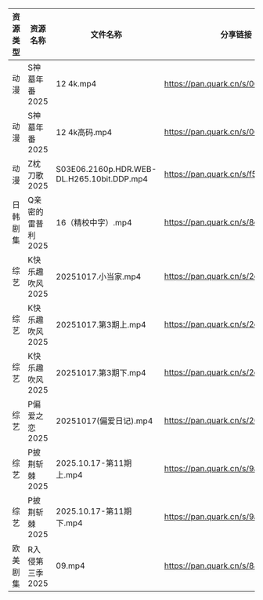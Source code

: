 | 资源类型 | 资源名称        | 文件名称                                       | 分享链接                                | 更新时间                |
| ---- | ----------- | ------------------------------------------ | ----------------------------------- | ------------------- |
| 动漫   | S神墓年番2025   | 12 4k.mp4                                  | https://pan.quark.cn/s/06bfa06b8b35 | 2025-10-17 12:25:14 |
| 动漫   | S神墓年番2025   | 12 4k高码.mp4                                | https://pan.quark.cn/s/06bfa06b8b35 | 2025-10-17 12:25:09 |
| 动漫   | Z枕刀歌2025    | S03E06.2160p.HDR.WEB-DL.H265.10bit.DDP.mp4 | https://pan.quark.cn/s/f52a0f306f79 | 2025-10-17 12:28:33 |
| 日韩剧集 | Q亲密的雷普利2025 | 16（精校中字）.mp4                               | https://pan.quark.cn/s/8cb9fd7634af | 2025-10-17 12:24:00 |
| 综艺   | K快乐趣吹风2025  | 20251017.小当家.mp4                           | https://pan.quark.cn/s/2e73ee655d53 | 2025-10-17 12:31:19 |
| 综艺   | K快乐趣吹风2025  | 20251017.第3期上.mp4                          | https://pan.quark.cn/s/2e73ee655d53 | 2025-10-17 12:31:16 |
| 综艺   | K快乐趣吹风2025  | 20251017.第3期下.mp4                          | https://pan.quark.cn/s/2e73ee655d53 | 2025-10-17 12:31:14 |
| 综艺   | P偏爱之恋2025   | 20251017(偏爱日记).mp4                         | https://pan.quark.cn/s/2023e0def11e | 2025-10-17 12:32:18 |
| 综艺   | P披荆斩棘2025   | 2025.10.17-第11期上.mp4                       | https://pan.quark.cn/s/9ae1eb01008d | 2025-10-17 12:32:35 |
| 综艺   | P披荆斩棘2025   | 2025.10.17-第11期下.mp4                       | https://pan.quark.cn/s/9ae1eb01008d | 2025-10-17 12:32:39 |
| 欧美剧集 | R入侵第三季2025  | 09.mp4                                     | https://pan.quark.cn/s/8877297fc601 | 2025-10-17 12:24:42 |
